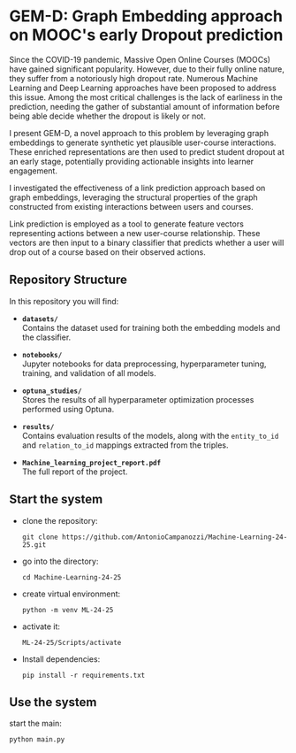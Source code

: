 # GEM-D: Graph Embedding approach on MOOC's early Dropout prediction

Since the COVID-19 pandemic, Massive Open Online Courses (MOOCs) have gained significant popularity. However, due to their fully online nature, they suffer from a notoriously high dropout rate. Numerous Machine Learning and Deep Learning approaches have been proposed to address this issue. Among the most critical challenges is the lack of earliness in the prediction, needing the gather of substantial amount of information before being able decide whether the dropout is likely or not. 

I present GEM-D, a novel approach to this problem by leveraging graph embeddings to generate synthetic yet plausible user-course interactions. These enriched representations are then used to predict student dropout at an early stage, potentially providing actionable insights into learner engagement.

I investigated the effectiveness of a link prediction approach based on graph embeddings, leveraging the structural properties of the graph constructed from existing interactions between users and courses.

Link prediction is employed as a tool to generate feature vectors representing actions between a new user-course relationship. These vectors are then input to a binary classifier that predicts whether a user will drop out of a course based on their observed actions.

## Repository Structure

In this repository you will find:

- **`datasets/`**  
  Contains the dataset used for training both the embedding models and the classifier.

- **`notebooks/`**  
  Jupyter notebooks for data preprocessing, hyperparameter tuning, training, and validation of all models.

- **`optuna_studies/`**  
  Stores the results of all hyperparameter optimization processes performed using Optuna.

- **`results/`**  
  Contains evaluation results of the models, along with the `entity_to_id` and `relation_to_id` mappings extracted from the triples.

- **`Machine_learning_project_report.pdf`**  
  The full report of the project.
  


## Start the system
- clone the repository:

    ```
    git clone https://github.com/AntonioCampanozzi/Machine-Learning-24-25.git
    ```
- go into the directory:
    
    ```
    cd Machine-Learning-24-25
    ```
- create virtual environment:

    ```
    python -m venv ML-24-25
    ```
- activate it:
    ```
    ML-24-25/Scripts/activate
    ```

- Install dependencies:

    ```
    pip install -r requirements.txt
    ```

## Use the system

start the main:

```
python main.py
```





   
